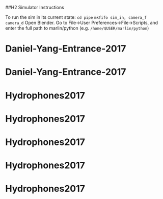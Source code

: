 ##H2 Simulator Instructions
 
To run the sim in its current state:
	`cd pipe`
	`mkfifo sim_in, camera_f camera_d` 
	Open Blender. Go to File->User Preferences->File->Scripts, and enter the full path to marlin/python (e.g. `/home/$USER/marlin/python`)  
# Daniel-Yang-Entrance-2017
# Daniel-Yang-Entrance-2017
# Hydrophones2017
# Hydrophones2017
# Hydrophones2017
# Hydrophones2017
# Hydrophones2017
